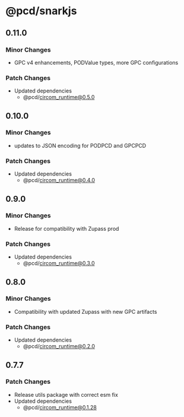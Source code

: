 # @pcd/snarkjs

## 0.11.0

### Minor Changes

- GPC v4 enhancements, PODValue types, more GPC configurations

### Patch Changes

- Updated dependencies
  - @pcd/circom_runtime@0.5.0

## 0.10.0

### Minor Changes

- updates to JSON encoding for PODPCD and GPCPCD

### Patch Changes

- Updated dependencies
  - @pcd/circom_runtime@0.4.0

## 0.9.0

### Minor Changes

- Release for compatibility with Zupass prod

### Patch Changes

- Updated dependencies
  - @pcd/circom_runtime@0.3.0

## 0.8.0

### Minor Changes

- Compatibility with updated Zupass with new GPC artifacts

### Patch Changes

- Updated dependencies
  - @pcd/circom_runtime@0.2.0

## 0.7.7

### Patch Changes

- Release utils package with correct esm fix
- Updated dependencies
  - @pcd/circom_runtime@0.1.28
